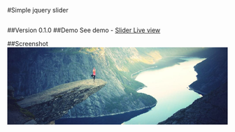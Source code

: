 #Simple jquery slider
##
##Version
0.1.0
##Demo
See demo - <a href="https://nur-alam.github.io/jQuerySlider/" target="_blank">Slider Live view</a>

##Screenshot
<img src="slider-scrn.jpg" />